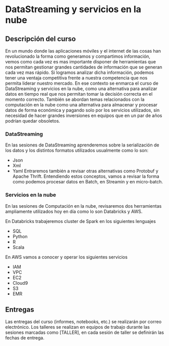 # DataStreaming y servicios en la nube 

## Descripción del curso
En un mundo donde las aplicaciones móviles y el internet de las cosas han revolucionado la forma como generamos y compartimos información, vemos como cada vez es mas importante disponer de herramientas que nos permitan gestionar grandes cantidades de información que se generan cada vez mas rápido. Si logramos analizar dicha información, podemos tener una ventaja competitiva frente a nuestra competencia que nos permita liderar nuestro mercado.
En ese contexto se enmarca el curso de DataStreaming y servicios en la nube, como una alternativa para analizar datos en tiempo real que nos permitan tomar la decisión correcta en el momento correcto. También se abordan temas relacionados con la computación en la nube como una alternativa para almacenar y procesar datos de forma económica y pagando solo por los servicios utilizados, sin necesidad de hacer grandes inversiones en equipos que en un par de años podrían quedar obsoletos.

### DataStreaming

En las sesiones de DataStreaming aprenderemos sobre la serialización de los datos y los distintos formatos utilizados usualmente como lo son: 
- Json
- Xml 
- Yaml
Entraremos también a revisar otras alternativas como Protobuf y Apache Thrift.
Entendiendo estos conceptos, vamos a revisar la forma como podemos procesar datos en Batch, en Streamin y en micro-batch.

### Servicios en la nube
En las sesiones de Computación en la nube, revisaremos dos herramientas ampliamente utilizados hoy en día como lo son Databricks y AWS.

En Databricks trabajeremos cluster de Spark en los siguientes lenguajes
- SQL
- Python
- R
- Scala

En AWS vamos a conocer y operar los siguientes servicios
- IAM
- VPC
- EC2
- Cloud9
- S3
- EMR

## Entregas
Las entregas del curso (informes, notebooks, etc.) se realizarán por correo electrónico. Los talleres se realizan en equipos de trabajo durante las sesiones marcadas como [TALLER], en cada sesión de taller se definirán las fechas de entrega.